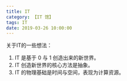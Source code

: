 ```yaml
---
title: IT
category: 【IT 馆】
tags: IT
date: 2019-03-26 10:00:00
---
```


关于IT的一些想法：

1. IT 是基于 0 与 1 创造出来的新世界。
2. IT 创造新世界的核心方法是抽象。
3. IT 的物理基础是时间与空间，表现为计算资源。



<!-- more -->

